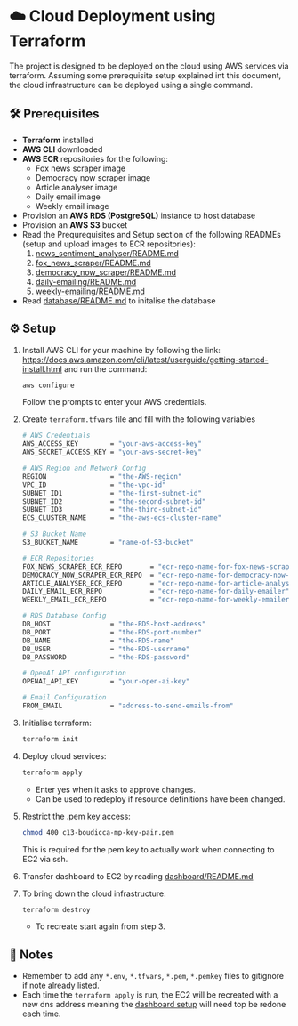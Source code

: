 # ☁️ Cloud Deployment using Terraform

The project is designed to be deployed on the cloud using AWS services via terraform. Assuming some prerequisite setup explained int this document, the cloud infrastructure can be deployed using a single command.

## 🛠️ Prerequisites
- **Terraform** installed
- **AWS CLI** downloaded
- **AWS ECR** repositories for the following:
    - Fox news scraper image
    - Democracy now scraper image
    - Article analyser image
    - Daily email image
    - Weekly email image
- Provision an **AWS RDS (PostgreSQL)** instance to host database
- Provision an **AWS S3** bucket
- Read the Prequrequisites and Setup section of the following READMEs (setup and upload images to ECR repositories):
    1. [news_sentiment_analyser/README.md](../news_sentiment_analyser/README.md)
    2. [fox_news_scraper/README.md](../fox_news_scraper/README.md)
    3. [democracy_now_scraper/README.md](../democracy_now_scraper/README.md)
    4. [daily-emailing/README.md](../daily-emailing/README.md)
    5. [weekly-emailing/README.md](../weekly-emailing/README.md)
- Read [database/README.md](../database/README.md) to initalise the database

## ⚙️ Setup
1. Install AWS CLI for your machine by following the link: https://docs.aws.amazon.com/cli/latest/userguide/getting-started-install.html and run the command:
    ```bash
    aws configure
    ```
    Follow the prompts to enter your AWS credentials.

2. Create `terraform.tfvars` file and fill with the following variables
    ```bash
    # AWS Credentials
    AWS_ACCESS_KEY        = "your-aws-access-key"
    AWS_SECRET_ACCESS_KEY = "your-aws-secret-key"

    # AWS Region and Network Config
    REGION                = "the-AWS-region"
    VPC_ID                = "the-vpc-id"
    SUBNET_ID1            = "the-first-subnet-id"
    SUBNET_ID2            = "the-second-subnet-id"
    SUBNET_ID3            = "the-third-subnet-id"
    ECS_CLUSTER_NAME      = "the-aws-ecs-cluster-name"

    # S3 Bucket Name
    S3_BUCKET_NAME        = "name-of-S3-bucket"

    # ECR Repositories
    FOX_NEWS_SCRAPER_ECR_REPO       = "ecr-repo-name-for-fox-news-scraper"
    DEMOCRACY_NOW_SCRAPER_ECR_REPO  = "ecr-repo-name-for-democracy-now-news-scraper"
    ARTICLE_ANALYSER_ECR_REPO       = "ecr-repo-name-for-article-analyser"
    DAILY_EMAIL_ECR_REPO            = "ecr-repo-name-for-daily-emailer"
    WEEKLY_EMAIL_ECR_REPO           = "ecr-repo-name-for-weekly-emailer"

    # RDS Database Config
    DB_HOST               = "the-RDS-host-address"
    DB_PORT               = "the-RDS-port-number"
    DB_NAME               = "the-RDS-name"
    DB_USER               = "the-RDS-username"
    DB_PASSWORD           = "the-RDS-password"

    # OpenAI API configuration
    OPENAI_API_KEY        = "your-open-ai-key"

    # Email Configuration
    FROM_EMAIL            = "address-to-send-emails-from"
    ```

3. Initialise terraform:
    ```bash
    terraform init
    ```

4. Deploy cloud services:
    ```bash
    terraform apply
    ```
    - Enter yes when it asks to approve changes.
    - Can be used to redeploy if resource definitions have been changed.

5. Restrict the .pem key access:
    ```bash
    chmod 400 c13-boudicca-mp-key-pair.pem
    ```
    This is required for the pem key to actually work when connecting to EC2 via ssh.
    
6. Transfer dashboard to EC2 by reading [dashboard/README.md](../dashboard/README.md)

7. To bring down the cloud infrastructure:
    ```bash
    terraform destroy
    ```
    - To recreate start again from step 3.

## 📝 Notes

- Remember to add any `*.env`, `*.tfvars`, `*.pem`, `*.pemkey` files to gitignore if note already listed.
- Each time the `terraform apply` is run, the EC2 will be recreated with a new dns address meaning the [dashboard setup](../dashboard/README.md) will need top be redone each time.

